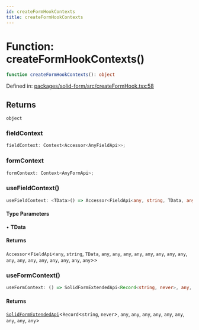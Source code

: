 ```yaml
---
id: createFormHookContexts
title: createFormHookContexts
---
```


<!-- DO NOT EDIT: this page is autogenerated from the type comments -->

# Function: createFormHookContexts()

```ts
function createFormHookContexts(): object
```

Defined in: [packages/solid-form/src/createFormHook.tsx:58](https://github.com/TanStack/form/blob/main/packages/solid-form/src/createFormHook.tsx#L58)

## Returns

`object`

### fieldContext

```ts
fieldContext: Context<Accessor<AnyFieldApi>>;
```

### formContext

```ts
formContext: Context<AnyFormApi>;
```

### useFieldContext()

```ts
useFieldContext: <TData>() => Accessor<FieldApi<any, string, TData, any, any, any, any, any, any, any, any, any, any, any, any, any, any, any, any>>;
```

#### Type Parameters

• **TData**

#### Returns

`Accessor`\<`FieldApi`\<`any`, `string`, `TData`, `any`, `any`, `any`, `any`, `any`, `any`, `any`, `any`, `any`, `any`, `any`, `any`, `any`, `any`, `any`, `any`\>\>

### useFormContext()

```ts
useFormContext: () => SolidFormExtendedApi<Record<string, never>, any, any, any, any, any, any, any, any, any>;
```

#### Returns

[`SolidFormExtendedApi`](../../type-aliases/solidformextendedapi.md)\<`Record`\<`string`, `never`\>, `any`, `any`, `any`, `any`, `any`, `any`, `any`, `any`, `any`\>
